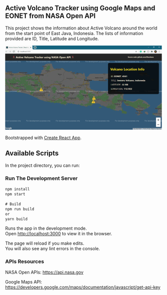## Active Volcano Tracker using Google Maps and EONET from NASA Open API

This project shows the information about Active Volcano around the world from the start point of East Java, Indonesia. The lists of information provided are ID, Title, Latitude and Longitude.

![](public/volcano.png)

Bootstrapped with [Create React App](https://github.com/facebook/create-react-app).

## Available Scripts

In the project directory, you can run:

### Run The Development Server

```
npm install
npm start

# Build
npm run build
or
yarn build
```

Runs the app in the development mode.\
Open [http://localhost:3000](http://localhost:3000) to view it in the browser.

The page will reload if you make edits.\
You will also see any lint errors in the console.

### APIs Resources

NASA Open APIs: https://api.nasa.gov

Google Maps API: https://developers.google.com/maps/documentation/javascript/get-api-key

